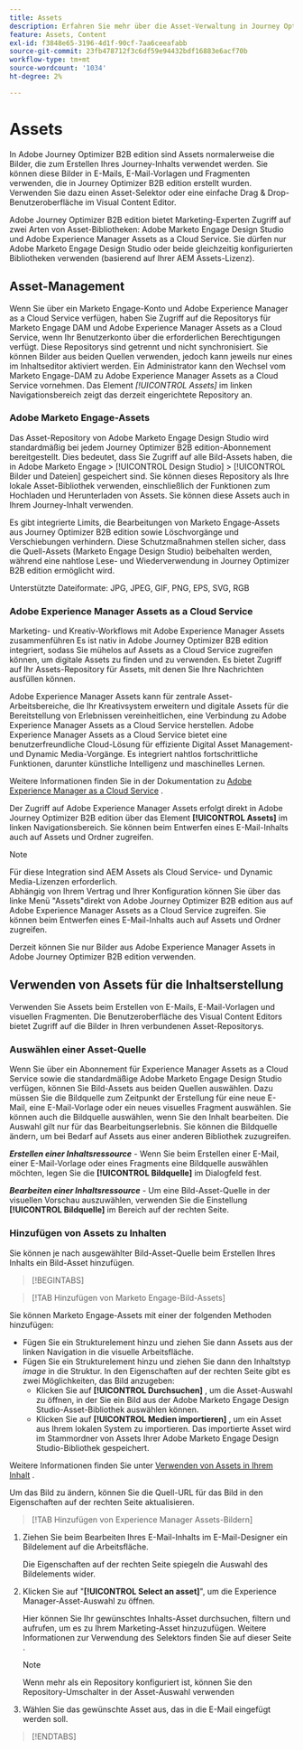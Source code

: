 ```yaml
---
title: Assets
description: Erfahren Sie mehr über die Asset-Verwaltung in Journey Optimizer B2B edition.
feature: Assets, Content
exl-id: f3848e65-3196-4d1f-90cf-7aa6ceeafabb
source-git-commit: 23fb478712f3c6df59e94432bdf16883e6acf70b
workflow-type: tm+mt
source-wordcount: '1034'
ht-degree: 2%

---
```


# Assets

In Adobe Journey Optimizer B2B edition sind Assets normalerweise die Bilder, die zum Erstellen Ihres Journey-Inhalts verwendet werden. Sie können diese Bilder in E-Mails, E-Mail-Vorlagen und Fragmenten verwenden, die in Journey Optimizer B2B edition erstellt wurden. Verwenden Sie dazu einen Asset-Selektor oder eine einfache Drag &amp; Drop-Benutzeroberfläche im Visual Content Editor.

Adobe Journey Optimizer B2B edition bietet Marketing-Experten Zugriff auf zwei Arten von Asset-Bibliotheken: Adobe Marketo Engage Design Studio und Adobe Experience Manager Assets as a Cloud Service. Sie dürfen nur Adobe Marketo Engage Design Studio oder beide gleichzeitig konfigurierten Bibliotheken verwenden (basierend auf Ihrer AEM Assets-Lizenz).

## Asset-Management

Wenn Sie über ein Marketo Engage-Konto und Adobe Experience Manager as a Cloud Service verfügen, haben Sie Zugriff auf die Repositorys für Marketo Engage DAM und Adobe Experience Manager Assets as a Cloud Service, wenn Ihr Benutzerkonto über die erforderlichen Berechtigungen verfügt. Diese Repositorys sind getrennt und nicht synchronisiert. Sie können Bilder aus beiden Quellen verwenden, jedoch kann jeweils nur eines im Inhaltseditor aktiviert werden. Ein Administrator kann den Wechsel vom Marketo Engage-DAM zu Adobe Experience Manager Assets as a Cloud Service vornehmen. Das Element _[!UICONTROL Assets]_ im linken Navigationsbereich zeigt das derzeit eingerichtete Repository an.

### Adobe Marketo Engage-Assets

Das Asset-Repository von Adobe Marketo Engage Design Studio wird standardmäßig bei jedem Journey Optimizer B2B edition-Abonnement bereitgestellt. Dies bedeutet, dass Sie Zugriff auf alle Bild-Assets haben, die in Adobe Marketo Engage > [!UICONTROL Design Studio] > [!UICONTROL Bilder und Dateien] gespeichert sind. Sie können dieses Repository als Ihre lokale Asset-Bibliothek verwenden, einschließlich der Funktionen zum Hochladen und Herunterladen von Assets. Sie können diese Assets auch in Ihrem Journey-Inhalt verwenden.

Es gibt integrierte Limits, die Bearbeitungen von Marketo Engage-Assets aus Journey Optimizer B2B edition sowie Löschvorgänge und Verschiebungen verhindern. Diese Schutzmaßnahmen stellen sicher, dass die Quell-Assets (Marketo Engage Design Studio) beibehalten werden, während eine nahtlose Lese- und Wiederverwendung in Journey Optimizer B2B edition ermöglicht wird.

Unterstützte Dateiformate: JPG, JPEG, GIF, PNG, EPS, SVG, RGB

### Adobe Experience Manager Assets as a Cloud Service

Marketing- und Kreativ-Workflows mit Adobe Experience Manager Assets zusammenführen Es ist nativ in Adobe Journey Optimizer B2B edition integriert, sodass Sie mühelos auf Assets as a Cloud Service zugreifen können, um digitale Assets zu finden und zu verwenden. Es bietet Zugriff auf Ihr Assets-Repository für Assets, mit denen Sie Ihre Nachrichten ausfüllen können.

Adobe Experience Manager Assets kann für zentrale Asset-Arbeitsbereiche, die Ihr Kreativsystem erweitern und digitale Assets für die Bereitstellung von Erlebnissen vereinheitlichen, eine Verbindung zu Adobe Experience Manager Assets as a Cloud Service herstellen. Adobe Experience Manager Assets as a Cloud Service bietet eine benutzerfreundliche Cloud-Lösung für effiziente Digital Asset Management- und Dynamic Media-Vorgänge. Es integriert nahtlos fortschrittliche Funktionen, darunter künstliche Intelligenz und maschinelles Lernen.

Weitere Informationen finden Sie in der Dokumentation zu [Adobe Experience Manager as a Cloud Service](https://experienceleague.adobe.com/de/docs/experience-manager-cloud-service/content/assets/overview) .

Der Zugriff auf Adobe Experience Manager Assets erfolgt direkt in Adobe Journey Optimizer B2B edition über das Element **[!UICONTROL Assets]** im linken Navigationsbereich. Sie können beim Entwerfen eines E-Mail-Inhalts auch auf Assets und Ordner zugreifen.

>[!NOTE]
>
>Für diese Integration sind AEM Assets als Cloud Service- und Dynamic Media-Lizenzen erforderlich.<br/>
>Abhängig von Ihrem Vertrag und Ihrer Konfiguration können Sie über das linke Menü &quot;Assets&quot;direkt von Adobe Journey Optimizer B2B edition aus auf Adobe Experience Manager Assets as a Cloud Service zugreifen. Sie können beim Entwerfen eines E-Mail-Inhalts auch auf Assets und Ordner zugreifen.

Derzeit können Sie nur Bilder aus Adobe Experience Manager Assets in Adobe Journey Optimizer B2B edition verwenden.

## Verwenden von Assets für die Inhaltserstellung

Verwenden Sie Assets beim Erstellen von E-Mails, E-Mail-Vorlagen und visuellen Fragmenten. Die Benutzeroberfläche des Visual Content Editors bietet Zugriff auf die Bilder in Ihren verbundenen Asset-Repositorys.

### Auswählen einer Asset-Quelle

Wenn Sie über ein Abonnement für Experience Manager Assets as a Cloud Service sowie die standardmäßige Adobe Marketo Engage Design Studio verfügen, können Sie Bild-Assets aus beiden Quellen auswählen. Dazu müssen Sie die Bildquelle zum Zeitpunkt der Erstellung für eine neue E-Mail, eine E-Mail-Vorlage oder ein neues visuelles Fragment auswählen. Sie können auch die Bildquelle auswählen, wenn Sie den Inhalt bearbeiten. Die Auswahl gilt nur für das Bearbeitungserlebnis. Sie können die Bildquelle ändern, um bei Bedarf auf Assets aus einer anderen Bibliothek zuzugreifen.

_**Erstellen einer Inhaltsressource**_ - Wenn Sie beim Erstellen einer E-Mail, einer E-Mail-Vorlage oder eines Fragments eine Bildquelle auswählen möchten, legen Sie die **[!UICONTROL Bildquelle]** im Dialogfeld fest.

_**Bearbeiten einer Inhaltsressource**_ - Um eine Bild-Asset-Quelle in der visuellen Vorschau auszuwählen, verwenden Sie die Einstellung **[!UICONTROL Bildquelle]** im Bereich auf der rechten Seite.

### Hinzufügen von Assets zu Inhalten

Sie können je nach ausgewählter Bild-Asset-Quelle beim Erstellen Ihres Inhalts ein Bild-Asset hinzufügen.

>[!BEGINTABS]

>[!TAB Hinzufügen von Marketo Engage-Bild-Assets]

Sie können Marketo Engage-Assets mit einer der folgenden Methoden hinzufügen:

* Fügen Sie ein Strukturelement hinzu und ziehen Sie dann Assets aus der linken Navigation in die visuelle Arbeitsfläche.
* Fügen Sie ein Strukturelement hinzu und ziehen Sie dann den Inhaltstyp _image_ in die Struktur. In den Eigenschaften auf der rechten Seite gibt es zwei Möglichkeiten, das Bild anzugeben:
   * Klicken Sie auf **[!UICONTROL Durchsuchen]** , um die Asset-Auswahl zu öffnen, in der Sie ein Bild aus der Adobe Marketo Engage Design Studio-Asset-Bibliothek auswählen können.
   * Klicken Sie auf **[!UICONTROL Medien importieren]** , um ein Asset aus Ihrem lokalen System zu importieren. Das importierte Asset wird im Stammordner von Assets Ihrer Adobe Marketo Engage Design Studio-Bibliothek gespeichert.

Weitere Informationen finden Sie unter [Verwenden von Assets in Ihrem Inhalt](./marketo-engage-design-studio.md#use-assets-in-your-content) .

Um das Bild zu ändern, können Sie die Quell-URL für das Bild in den Eigenschaften auf der rechten Seite aktualisieren.

>[!TAB Hinzufügen von Experience Manager Assets-Bildern]

1. Ziehen Sie beim Bearbeiten Ihres E-Mail-Inhalts im E-Mail-Designer ein Bildelement auf die Arbeitsfläche.

   Die Eigenschaften auf der rechten Seite spiegeln die Auswahl des Bildelements wider.

1. Klicken Sie auf &quot;**[!UICONTROL Select an asset]**&quot;, um die Experience Manager-Asset-Auswahl zu öffnen.

   Hier können Sie Ihr gewünschtes Inhalts-Asset durchsuchen, filtern und aufrufen, um es zu Ihrem Marketing-Asset hinzuzufügen. Weitere Informationen zur Verwendung des Selektors finden Sie auf dieser Seite .

   >[!NOTE]
   >
   >Wenn mehr als ein Repository konfiguriert ist, können Sie den Repository-Umschalter in der Asset-Auswahl verwenden

1. Wählen Sie das gewünschte Asset aus, das in die E-Mail eingefügt werden soll.

>[!ENDTABS]
